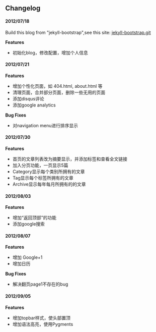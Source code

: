 ## Changelog

#### 2012/07/18

Build this blog from "jekyll-bootstrap",see this site: [jekyll-bootstrap.git](https://github.com/plusjade/jekyll-bootstrap.git)

**Features**

- 初始化blog，修改配置，增加个人信息


#### 2012/07/21

**Features**

- 增加个性化页面，如 404.html, about.html 等
- 清理页面，合并部分页面，删除一些无用的页面
- 添加disqus评论
- 添加google analytics


**Bug Fixes**  

- 对navigation menu进行排序显示


#### 2012/07/30

**Features**

- 首页的文章列表改为摘要显示，并添加标签和查看全文链接
- 加入分页功能，一页显示5篇
- Category显示每个类别所拥有的文章
- Tag显示每个标签所拥有的文章
- Archive显示每年每月所拥有的的文章


#### 2012/08/03

**Features**

- 增加“返回顶部”的功能
- 添加google搜索


#### 2012/08/07

**Features**

- 增加 Google+1
- 增加日历

**Bug Fixes**  

- 解决翻页page1不存在的bug


#### 2012/09/05

**Features**

- 增加topbar样式，使头部置顶
- 增加语法高亮，使用Pygments




